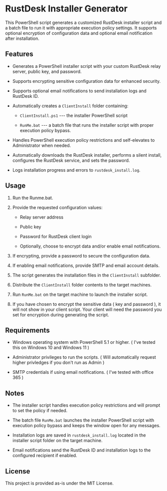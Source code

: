 RustDesk Installer Generator
============================

This PowerShell script generates a customized RustDesk installer script and a batch file to run it with appropriate execution policy settings. It supports optional encryption of configuration data and optional email notification after installation.

Features
--------

-   Generates a PowerShell installer script with your custom RustDesk relay server, public key, and password.

-   Supports encrypting sensitive configuration data for enhanced security.

-   Supports optional email notifications to send installation logs and RustDesk ID.

-   Automatically creates a `ClientInstall` folder containing:

    -   `ClientInstall.ps1` --- the installer PowerShell script

    -   `RunMe.bat` --- a batch file that runs the installer script with proper execution policy bypass.

-   Handles PowerShell execution policy restrictions and self-elevates to Administrator when needed.

-   Automatically downloads the RustDesk installer, performs a silent install, configures the RustDesk service, and sets the password.

-   Logs installation progress and errors to `rustdesk_install.log`.

Usage
-----

1.  Run the Runme.bat.

2.  Provide the requested configuration values:

    -   Relay server address

    -   Public key

    -   Password for RustDesk client login

    -   Optionally, choose to encrypt data and/or enable email notifications.

3.  If encrypting, provide a password to secure the configuration data.

4.  If enabling email notifications, provide SMTP and email account details.

5.  The script generates the installation files in the `ClientInstall` subfolder.

6.  Distribute the `ClientInstall` folder contents to the target machines.

7.  Run `RunMe.bat` on the target machine to launch the installer script.

8.  If you have chosen to encrypt the sensitive data ( key and password ), it will not show in your client script. Your client will need the password you set for encryption during generating the script.

Requirements
------------

-   Windows operating system with PowerShell 5.1 or higher. ( I've tested this on Windows 10 and Windows 11 )

-   Administrator privileges to run the scripts. ( Will automatically request higher privledges if you don't run as Admin )

-   SMTP credentials if using email notifications. ( I've tested with office 365 )

Notes
-----

-   The installer script handles execution policy restrictions and will prompt to set the policy if needed.

-   The batch file `RunMe.bat` launches the installer PowerShell script with execution policy bypass and keeps the window open for any messages.

-   Installation logs are saved in `rustdesk_install.log` located in the installer script folder on the target machine.

-   Email notifications send the RustDesk ID and installation logs to the configured recipient if enabled.

License
-------

This project is provided as-is under the MIT License.
